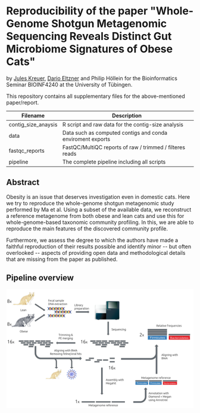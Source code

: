 # Reproducibility of the paper "Whole-Genome Shotgun Metagenomic Sequencing Reveals Distinct Gut Microbiome Signatures of Obese Cats"
by [Jules Kreuer](https://juleskreuer.eu), [Dario Eltzner](https://github.com/Schmoho) and Philip Höllein for the Bioinformatics Seminar BIOINF4240 at the University of Tübingen.


This repository contains all supplementary files for the above-mentioned paper/report.

| Filename | Description |
| -------- | ----------  |
| contig_size_anaysis |  R script and raw data for the contig-size analysis |
| data | Data such as computed contigs and conda enviroment exports |
| fastqc_reports | FastQC/MultiQC reports of raw / trimmed / filteres reads |
| pipeline | The complete pipeline including all scripts | 

## Abstract
Obesity is an issue that deserves investigation even in domestic cats. Here we try to reproduce the whole-genome shotgun metagenomic study performed by Ma et al. Using a subset of the available data, we reconstruct a reference metagenome from both obese and lean cats and use this for whole-genome-based taxonomic community profiling. In this, we are able to reproduce the main features of the discovered community profile. 

Furthermore, we assess the degree to which the authors have made a faithful reproduction of their results possible and identify minor -- but often overlooked -- aspects of providing open data and methodological details that are missing from the paper as published.
## Pipeline overview
![Pipeline overview](pipeline/pipeline_overview.png)